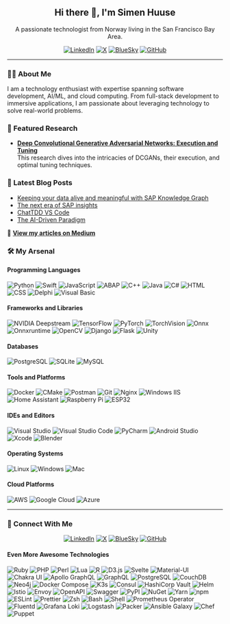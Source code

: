 <h2 align="center">Hi there 👋, I'm Simen Huuse</h2>
<p align="center">
  A passionate technologist from Norway living in the San Francisco Bay Area.
</p>

<p align="center">
  <a href="https://www.linkedin.com/in/simenhuuse"><img src="https://img.shields.io/badge/LinkedIn-0A66C2?logo=linkedin&logoColor=white&style=for-the-badge" alt="LinkedIn"></a>
  <a href="https://x.com/simenhuuse"><img src="https://img.shields.io/badge/X-1DA1F2?logo=x&logoColor=white&style=for-the-badge" alt="X"></a>
  <a href="https://bsky.app/profile/shuuse.bsky.social"><img src="https://img.shields.io/badge/BlueSky-0057FF?logo=bluesky&logoColor=white&style=for-the-badge" alt="BlueSky"></a>
  <a href="https://github.com/shuuse"><img src="https://img.shields.io/badge/GitHub-181717?logo=github&logoColor=white&style=for-the-badge" alt="GitHub"></a>
</p>

---

### 👨‍💻 About Me
I am a technology enthusiast with expertise spanning software development, AI/ML, and cloud computing. From full-stack development to immersive applications, I am passionate about leveraging technology to solve real-world problems.

### 📄 Featured Research
- **[Deep Convolutional Generative Adversarial Networks: Execution and Tuning](https://www.academia.edu/41276991/Deep_Convolutional_Generative_Adversarial_Networks_Execution_and_tuning)**  
  This research dives into the intricacies of DCGANs, their execution, and optimal tuning techniques.

### 📝 Latest Blog Posts
- [Keeping your data alive and meaningful with SAP Knowledge Graph](https://medium.com/@shuuse/keeping-your-data-alive-and-meaningful-with-sap-knowledge-graph-a01ea0c50667)
- [The next era of SAP insights](https://medium.com/@shuuse/the-next-era-of-sap-insights-05fc9cab47a5)
- [ChatTDD VS Code](https://medium.com/@shuuse/chattdd-vs-code-86b46d99f57f)
- [The AI-Driven Paradigm](https://medium.com/@shuuse/the-ai-driven-paradigm-9bb7b89feeda)

🔗 **[View my articles on Medium](https://medium.com/@shuuse)**

  
### 🛠️ My Arsenal

#### **Programming Languages**
<p>
  <img alt="Python" src="https://img.shields.io/badge/Python-3776AB.svg?logo=python&logoColor=white">
  <img alt="Swift" src="https://img.shields.io/badge/Swift-FA7343.svg?logo=swift&logoColor=white">
  <img alt="JavaScript" src="https://img.shields.io/badge/JavaScript-F7DF1E.svg?logo=javascript&logoColor=black">
  <img alt="ABAP" src="https://img.shields.io/badge/ABAP-24292F.svg?logo=sap&logoColor=white">
  <img alt="C++" src="https://img.shields.io/badge/C++-00599C.svg?logo=c%2B%2B&logoColor=white">
  <img alt="Java" src="https://img.shields.io/badge/Java-007396.svg?logo=java&logoColor=white">
  <img alt="C#" src="https://img.shields.io/badge/C%23-239120.svg?logo=c-sharp&logoColor=white">
  <img alt="HTML" src="https://img.shields.io/badge/HTML-E34F26.svg?logo=html5&logoColor=white">
  <img alt="CSS" src="https://img.shields.io/badge/CSS-1572B6.svg?logo=css3&logoColor=white">
  <img alt="Delphi" src="https://img.shields.io/badge/Delphi-EE1F35.svg?logo=delphi&logoColor=white">
  <img alt="Visual Basic" src="https://img.shields.io/badge/Visual%20Basic-5C2D91.svg?logo=dotnet&logoColor=white">
</p>

#### **Frameworks and Libraries**
<p>
  <img alt="NVIDIA Deepstream" src="https://img.shields.io/badge/NVIDIA%20Deepstream-76B900.svg?logo=nvidia&logoColor=white">
  <img alt="TensorFlow" src="https://img.shields.io/badge/TensorFlow-FF6F00.svg?logo=tensorflow&logoColor=white">
  <img alt="PyTorch" src="https://img.shields.io/badge/PyTorch-EE4C2C.svg?logo=PyTorch&logoColor=white">
  <img alt="TorchVision" src="https://img.shields.io/badge/TorchVision-EE4C2C.svg?logo=pytorch&logoColor=white">
  <img alt="Onnx" src="https://img.shields.io/badge/Onnx-717272.svg?logo=onnx&logoColor=white">
  <img alt="Onnxruntime" src="https://img.shields.io/badge/Onnxruntime-717272.svg?logo=onnx&logoColor=white">
  <img alt="OpenCV" src="https://img.shields.io/badge/OpenCV-5C3EE8.svg?logo=opencv&logoColor=white">
  <img alt="Django" src="https://img.shields.io/badge/Django-092E20.svg?logo=django&logoColor=white">
  <img alt="Flask" src="https://img.shields.io/badge/Flask-000000.svg?logo=flask&logoColor=white">
  <img alt="Unity" src="https://img.shields.io/badge/Unity-222222.svg?logo=unity&logoColor=white">
</p>

#### **Databases**
<p>
  <img alt="PostgreSQL" src="https://img.shields.io/badge/PostgreSQL-336791.svg?logo=postgresql&logoColor=white">
  <img alt="SQLite" src="https://img.shields.io/badge/SQLite-003B57.svg?logo=sqlite&logoColor=white">
  <img alt="MySQL" src="https://img.shields.io/badge/MySQL-4479A1.svg?logo=mysql&logoColor=white">
</p>

#### **Tools and Platforms**
<p>
  <img alt="Docker" src="https://img.shields.io/badge/Docker-2496ED.svg?logo=docker&logoColor=white">
  <img alt="CMake" src="https://img.shields.io/badge/CMake-064F8C.svg?logo=cmake&logoColor=white">
  <img alt="Postman" src="https://img.shields.io/badge/Postman-FF6C37?logo=postman&logoColor=white">
  <img alt="Git" src="https://img.shields.io/badge/Git-F05032.svg?logo=git&logoColor=white">
  <img alt="Nginx" src="https://img.shields.io/badge/Nginx-009639.svg?logo=nginx&logoColor=white">
  <img alt="Windows IIS" src="https://img.shields.io/badge/Windows%20IIS-0078D6.svg?logo=microsoft&logoColor=white">
  <img alt="Home Assistant" src="https://img.shields.io/badge/Home%20Assistant-41BDF5.svg?logo=home-assistant&logoColor=white">
  <img alt="Raspberry Pi" src="https://img.shields.io/badge/Raspberry%20Pi-A22846.svg?logo=raspberry-pi&logoColor=white">
  <img alt="ESP32" src="https://img.shields.io/badge/ESP32-000000.svg?logo=espressif&logoColor=white">
</p>

#### **IDEs and Editors**
<p>
  <img alt="Visual Studio" src="https://img.shields.io/badge/Visual%20Studio-5C2D91.svg?logo=visual-studio&logoColor=white">
  <img alt="Visual Studio Code" src="https://img.shields.io/badge/Visual%20Studio%20Code-0078D7.svg?logo=visual-studio-code&logoColor=white">
  <img alt="PyCharm" src="https://img.shields.io/badge/PyCharm-000000.svg?logo=pycharm&logoColor=white">
  <img alt="Android Studio" src="https://img.shields.io/badge/Android%20Studio-3DDC84.svg?logo=android-studio&logoColor=white">
  <img alt="Xcode" src="https://img.shields.io/badge/Xcode-147EFB.svg?logo=xcode&logoColor=white">
  <img alt="Blender" src="https://img.shields.io/badge/Blender-F5792A.svg?logo=blender&logoColor=white">
</p>

#### **Operating Systems**
<p>
  <img alt="Linux" src="https://img.shields.io/badge/Linux-FCC624.svg?logo=linux&logoColor=black">
  <img alt="Windows" src="https://img.shields.io/badge/Windows-0078D6.svg?logo=windows&logoColor=white">
  <img alt="Mac" src="https://img.shields.io/badge/Mac-000000.svg?logo=apple&logoColor=white">
</p>

#### **Cloud Platforms**
<p>
  <img alt="AWS" src="https://img.shields.io/badge/AWS-232F3E.svg?logo=amazon-aws&logoColor=white">
  <img alt="Google Cloud" src="https://img.shields.io/badge/Google%20Cloud-4285F4.svg?logo=google-cloud&logoColor=white">
  <img alt="Azure" src="https://img.shields.io/badge/Azure-0078D4.svg?logo=microsoft-azure&logoColor=white">
</p>

---

### 🔗 Connect With Me
<p align="center">
  <a href="https://www.linkedin.com/in/simenhuuse"><img src="https://img.shields.io/badge/LinkedIn-0A66C2?logo=linkedin&logoColor=white&style=for-the-badge" alt="LinkedIn"></a>
  <a href="https://x.com/simenhuuse"><img src="https://img.shields.io/badge/X-1DA1F2?logo=x&logoColor=white&style=for-the-badge" alt="X"></a>
  <a href="https://bsky.app/profile/shuuse.bsky.social"><img src="https://img.shields.io/badge/BlueSky-0057FF?logo=bluesky&logoColor=white&style=for-the-badge" alt="BlueSky"></a>
  <a href="https://github.com/shuuse"><img src="https://img.shields.io/badge/GitHub-181717?logo=github&logoColor=white&style=for-the-badge" alt="GitHub"></a>
</p>


#### **Even More Awesome Technologies**
<p>
  <img alt="Ruby" src="https://img.shields.io/badge/Ruby-CC342D.svg?logo=ruby&logoColor=white">
  <img alt="PHP" src="https://img.shields.io/badge/PHP-777BB4.svg?logo=php&logoColor=white">
  <img alt="Perl" src="https://img.shields.io/badge/Perl-39457E.svg?logo=perl&logoColor=white">
  <img alt="Lua" src="https://img.shields.io/badge/Lua-2C2D72.svg?logo=lua&logoColor=white">
  <img alt="R" src="https://img.shields.io/badge/R-276DC3.svg?logo=r&logoColor=white">
  <img alt="D3.js" src="https://img.shields.io/badge/D3.js-F9A03C.svg?logo=d3-dot-js&logoColor=white">
  <img alt="Svelte" src="https://img.shields.io/badge/Svelte-FF3E00.svg?logo=svelte&logoColor=white">
  <img alt="Material-UI" src="https://img.shields.io/badge/Material--UI-0081CB.svg?logo=mui&logoColor=white">
  <img alt="Chakra UI" src="https://img.shields.io/badge/Chakra_UI-319795.svg?logo=chakraui&logoColor=white">
  <img alt="Apollo GraphQL" src="https://img.shields.io/badge/Apollo_GraphQL-311C87.svg?logo=apollographql&logoColor=white">
  <img alt="GraphQL" src="https://img.shields.io/badge/GraphQL-E10098.svg?logo=graphql&logoColor=white">
  <img alt="PostgreSQL" src="https://img.shields.io/badge/PostgreSQL-336791.svg?logo=postgresql&logoColor=white">
  <img alt="CouchDB" src="https://img.shields.io/badge/CouchDB-EF4B50.svg?logo=apache-couchdb&logoColor=white">
  <img alt="Neo4j" src="https://img.shields.io/badge/Neo4j-008CC1.svg?logo=neo4j&logoColor=white">
  <img alt="Docker Compose" src="https://img.shields.io/badge/Docker_Compose-2496ED.svg?logo=docker&logoColor=white">
  <img alt="K3s" src="https://img.shields.io/badge/K3s-FF9900.svg?logo=k3s&logoColor=white">
  <img alt="Consul" src="https://img.shields.io/badge/Consul-CA2171.svg?logo=consul&logoColor=white">
  <img alt="HashiCorp Vault" src="https://img.shields.io/badge/Vault-000000.svg?logo=vault&logoColor=white">
  <img alt="Helm" src="https://img.shields.io/badge/Helm-0F1689.svg?logo=helm&logoColor=white">
  <img alt="Istio" src="https://img.shields.io/badge/Istio-466BB0.svg?logo=istio&logoColor=white">
  <img alt="Envoy" src="https://img.shields.io/badge/Envoy-FF69B4.svg?logo=envoy&logoColor=white">
  <img alt="OpenAPI" src="https://img.shields.io/badge/OpenAPI-6BA539.svg?logo=openapiinitiative&logoColor=white">
  <img alt="Swagger" src="https://img.shields.io/badge/Swagger-85EA2D.svg?logo=swagger&logoColor=white">
  <img alt="PyPI" src="https://img.shields.io/badge/PyPI-3775A9.svg?logo=pypi&logoColor=white">
  <img alt="NuGet" src="https://img.shields.io/badge/NuGet-004880.svg?logo=nuget&logoColor=white">
  <img alt="Yarn" src="https://img.shields.io/badge/Yarn-2C8EBB.svg?logo=yarn&logoColor=white">
  <img alt="npm" src="https://img.shields.io/badge/npm-CB3837.svg?logo=npm&logoColor=white">
  <img alt="ESLint" src="https://img.shields.io/badge/ESLint-4B32C3.svg?logo=eslint&logoColor=white">
  <img alt="Prettier" src="https://img.shields.io/badge/Prettier-F7B93E.svg?logo=prettier&logoColor=white">
  <img alt="Zsh" src="https://img.shields.io/badge/Zsh-000000.svg?logo=gnu-bash&logoColor=white">
  <img alt="Bash" src="https://img.shields.io/badge/Bash-4EAA25.svg?logo=gnubash&logoColor=white">
  <img alt="Shell" src="https://img.shields.io/badge/Shell-5391FE.svg?logo=windows-terminal&logoColor=white">
  <img alt="Prometheus Operator" src="https://img.shields.io/badge/Prometheus_Operator-E6522C.svg?logo=prometheus&logoColor=white">
  <img alt="Fluentd" src="https://img.shields.io/badge/Fluentd-0E4DD3.svg?logo=fluentd&logoColor=white">
  <img alt="Grafana Loki" src="https://img.shields.io/badge/Loki-F46800.svg?logo=grafana&logoColor=white">
  <img alt="Logstash" src="https://img.shields.io/badge/Logstash-F37626.svg?logo=logstash&logoColor=white">
  <img alt="Packer" src="https://img.shields.io/badge/Packer-02A8EF.svg?logo=packer&logoColor=white">
  <img alt="Ansible Galaxy" src="https://img.shields.io/badge/Ansible_Galaxy-EE0000.svg?logo=ansible&logoColor=white">
  <img alt="Chef" src="https://img.shields.io/badge/Chef-FF5722.svg?logo=chef&logoColor=white">
  <img alt="Puppet" src="https://img.shields.io/badge/Puppet-FFAE1A.svg?logo=puppet&logoColor=black">
</p>
